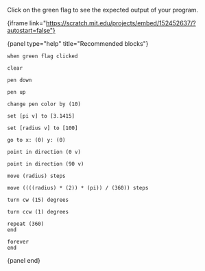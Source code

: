 Click on the green flag to see the expected output of your program.

{iframe link="https://scratch.mit.edu/projects/embed/152452637/?autostart=false"}

{panel type="help" title="Recommended blocks"}

```scratch:split:random
when green flag clicked
```

```scratch:split:random
clear

pen down

pen up

change pen color by (10)
```

```scratch:split:random
set [pi v] to [3.1415]

set [radius v] to [100]
```

```scratch:split:random
go to x: (0) y: (0)

point in direction (0 v)

point in direction (90 v)

move (radius) steps

move ((((radius) * (2)) * (pi)) / (360)) steps

turn cw (15) degrees

turn ccw (1) degrees
```

```scratch:split:random
repeat (360)
end

forever
end
```

{panel end}
